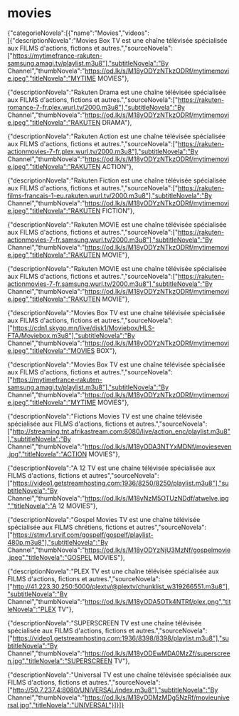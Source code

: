 # movies
{"categorieNovela":[{"name":"Movies","videos":[{"descriptionNovela":"Movies Box TV est une chaîne télévisée spécialisée aux FILMS d'actions, fictions et autres.","sourceNovela":["https://mytimefrance-rakuten-samsung.amagi.tv/playlist.m3u8"],"subtitleNovela":"By Channel","thumbNovela":"https://od.lk/s/M18yODYzNTkzODRf/mytimemovie.jpeg","titleNovela":"MYTIME MOVIES"},

{"descriptionNovela":"Rakuten Drama est une chaîne télévisée spécialisée aux FILMS d'actions, fictions et autres.","sourceNovela":["https://rakuten-romance-7-fr.plex.wurl.tv/2000.m3u8"],"subtitleNovela":"By Channel","thumbNovela":"https://od.lk/s/M18yODYzNTkzODRf/mytimemovie.jpeg","titleNovela":"RAKUTEN DRAMA"},

{"descriptionNovela":"Rakuten Action est une chaîne télévisée spécialisée aux FILMS d'actions, fictions et autres.","sourceNovela":["https://rakuten-actionmovies-7-fr.plex.wurl.tv/2000.m3u8"],"subtitleNovela":"By Channel","thumbNovela":"https://od.lk/s/M18yODYzNTkzODRf/mytimemovie.jpeg","titleNovela":"RAKUTEN ACTION"},

{"descriptionNovela":"Rakuten Fiction est une chaîne télévisée spécialisée aux FILMS d'actions, fictions et autres.","sourceNovela":["https://rakuten-films-francais-1-eu.rakuten.wurl.tv/2000.m3u8"],"subtitleNovela":"By Channel","thumbNovela":"https://od.lk/s/M18yODYzNTkzODRf/mytimemovie.jpeg","titleNovela":"RAKUTEN FICTION"},

{"descriptionNovela":"Rakuten MOVIE est une chaîne télévisée spécialisée aux FILMS d'actions, fictions et autres.","sourceNovela":["https://rakuten-actionmovies-7-fr.samsung.wurl.tv/2000.m3u8"],"subtitleNovela":"By Channel","thumbNovela":"https://od.lk/s/M18yODYzNTkzODRf/mytimemovie.jpeg","titleNovela":"RAKUTEN MOVIE"},

{"descriptionNovela":"Rakuten MOVIE est une chaîne télévisée spécialisée aux FILMS d'actions, fictions et autres.","sourceNovela":["https://rakuten-actionmovies-7-fr.samsung.wurl.tv/2000.m3u8"],"subtitleNovela":"By Channel","thumbNovela":"https://od.lk/s/M18yODYzNTkzODRf/mytimemovie.jpeg","titleNovela":"RAKUTEN MOVIE"},












{"descriptionNovela":"Movies Box TV est une chaîne télévisée spécialisée aux FILMS d'actions, fictions et autres.","sourceNovela":["https://cdn1.skygo.mn/live/disk1/Moviebox/HLS-FTA/Moviebox.m3u8"],"subtitleNovela":"By Channel","thumbNovela":"https://od.lk/s/M18yODYzNTkzODRf/mytimemovie.jpeg","titleNovela":"MOVIES BOX"},

{"descriptionNovela":"Movies Box TV est une chaîne télévisée spécialisée aux FILMS d'actions, fictions et autres.","sourceNovela":["https://mytimefrance-rakuten-samsung.amagi.tv/playlist.m3u8"],"subtitleNovela":"By Channel","thumbNovela":"https://od.lk/s/M18yODYzNTkzODRf/mytimemovie.jpeg","titleNovela":"MYTIME MOVIES"},

{"descriptionNovela":"Fictions Movies TV est une chaîne télévisée spécialisée aux FILMS d'actions, fictions et autres.","sourceNovela":["http://streaming.tnt.afrikastream.com:8080/live/action_enc/playlist.m3u8"],"subtitleNovela":"By Channel","thumbNovela":"https://od.lk/s/M18yODA3NTYxMDNf/movieseven.jpg","titleNovela":"ACTION MOVIES"},

{"descriptionNovela":"A 12 TV est une chaîne télévisée spécialisée aux FILMS d'actions, fictions et autres","sourceNovela":["https://video1.getstreamhosting.com:1936/8250/8250/playlist.m3u8"],"subtitleNovela":"By Channel","thumbNovela":"https://od.lk/s/M18yNzM5OTUzNDdf/atwelve.jpg","titleNovela":"A 12 MOVIES"},

{"descriptionNovela":"Gospel Movies TV est une chaîne télévisée spécialisée aux FILMS chrétiens, fictions et autres","sourceNovela":["https://stmv1.srvif.com/gospelf/gospelf/playlist-480p.m3u8"],"subtitleNovela":"By Channel","thumbNovela":"https://od.lk/s/M18yODYzNjU3MzNf/gospelmovie.jpeg","titleNovela":"GOSPEL MOVIES"},

{"descriptionNovela":"PLEX TV est une chaîne télévisée spécialisée aux FILMS d'actions, fictions et autres.","sourceNovela":["http://41.223.30.250:5000/plextv/@plextv/chunklist_w319266551.m3u8"],"subtitleNovela":"By Channel","thumbNovela":"https://od.lk/s/M18yODA5OTk4NTRf/plex.png","titleNovela":"PLEX TV"},

{"descriptionNovela":"SUPERSCREEN TV est une chaîne télévisée spécialisée aux FILMS d'actions, fictions et autres.","sourceNovela":["https://video1.getstreamhosting.com:1936/8398/8398/playlist.m3u8"],"subtitleNovela":"By Channel","thumbNovela":"https://od.lk/s/M18yODEwMDA0MzZf/superscreen.jpg","titleNovela":"SUPERSCREEN TV"},

{"descriptionNovela":"Universal TV est une chaîne télévisée spécialisée aux FILMS d'actions, fictions et autres.","sourceNovela":["http://50.7.237.4:8080/UNIVERSAL/index.m3u8"],"subtitleNovela":"By Channel","thumbNovela":"https://od.lk/s/M18yODMzMDg5NzRf/movieuniversal.jpg","titleNovela":"UNIVERSAL"}]}]}
